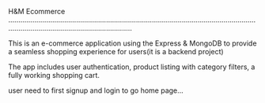 H&M Ecommerce
..........................................................................................................................................................................................

This is an e-commerce application using the Express & MongoDB to provide a seamless shopping experience for users(it is a backend project)

The app includes user authentication, product listing with category filters, a fully working shopping cart.

user need to first signup and login to go home page...
